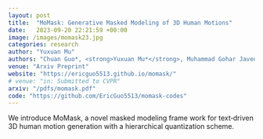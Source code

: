 ```yaml
---
layout: post
title:  "MoMask: Generative Masked Modeling of 3D Human Motions"
date:   2023-09-20 22:21:59 +00:00
image: /images/momask23.jpg
categories: research
author: "Yuxuan Mu"
authors: "Chuan Guo*, <strong>Yuxuan Mu*</strong>, Muhammad Gohar Javed*, Sen Wang, Li cheng"
venue: "Arxiv Preprint"
website: "https://ericguo5513.github.io/momask/"
# venue: "in: Submitted to CVPR"
arxiv: "/pdfs/momask.pdf"
code: "https://github.com/EricGuo5513/momask-codes"
---
```

We introduce MoMask, a novel masked modeling frame work for text‐driven 3D human motion generation with a hierarchical quantization scheme.